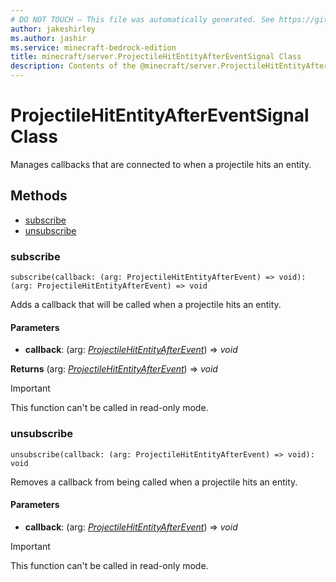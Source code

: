 ```yaml
---
# DO NOT TOUCH — This file was automatically generated. See https://github.com/mojang/minecraftapidocsgenerator to modify descriptions, examples, etc.
author: jakeshirley
ms.author: jashir
ms.service: minecraft-bedrock-edition
title: minecraft/server.ProjectileHitEntityAfterEventSignal Class
description: Contents of the @minecraft/server.ProjectileHitEntityAfterEventSignal class.
---
```

# ProjectileHitEntityAfterEventSignal Class

Manages callbacks that are connected to when a projectile hits an entity.

## Methods
- [subscribe](#subscribe)
- [unsubscribe](#unsubscribe)

### **subscribe**
`
subscribe(callback: (arg: ProjectileHitEntityAfterEvent) => void): (arg: ProjectileHitEntityAfterEvent) => void
`

Adds a callback that will be called when a projectile hits an entity.

#### **Parameters**
- **callback**: (arg: [*ProjectileHitEntityAfterEvent*](ProjectileHitEntityAfterEvent.md)) => *void*

**Returns** (arg: [*ProjectileHitEntityAfterEvent*](ProjectileHitEntityAfterEvent.md)) => *void*

> [!IMPORTANT]
> This function can't be called in read-only mode.

### **unsubscribe**
`
unsubscribe(callback: (arg: ProjectileHitEntityAfterEvent) => void): void
`

Removes a callback from being called when a projectile hits an entity.

#### **Parameters**
- **callback**: (arg: [*ProjectileHitEntityAfterEvent*](ProjectileHitEntityAfterEvent.md)) => *void*

> [!IMPORTANT]
> This function can't be called in read-only mode.
